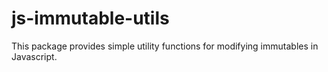 # js-immutable-utils
This package provides simple utility functions for modifying immutables in Javascript.
